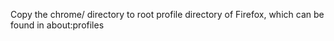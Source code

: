 Copy the chrome/ directory to root profile directory of Firefox, which can be found in about:profiles
